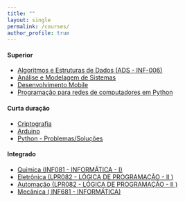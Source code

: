 ```yaml
---
title: ""
layout: single
permalink: /courses/
author_profile: true
---
```


<link rel="stylesheet" href="{{ '/assets/css/custom.css' | relative_url }}">


#### Superior

- <span class="education-title">[Algoritmos e Estruturas de Dados (ADS - INF-006)](/algoritmos/)</span>
- <span class="education-title">[Análise e Modelagem de Sistemas](/ams/)</span>
- <span class="education-title">[Desenvolvimento Mobile](/mobile/)</span>
- <span class="education-title">[Programação para redes de computadores em Python](/redespython/)</span>

#### Curta duração

- <span class="education-title">[Criptografia](/cripto/)</span>
- <span class="education-title">[Arduino](/arduino/)</span>
- <span class="education-title">[Python - Problemas/Soluções](/problemas/)</span>
  
  
#### Integrado

- <span class="education-title">[Química (INF081 - INFORMÁTICA - I)](/quimica/)</span>
- <span class="education-title">[Eletrônica (LPR082 - LÓGICA DE PROGRAMAÇÃO - II )](/eletronica/)</span>
- <span class="education-title">[Automação (LPR082 - LÓGICA DE PROGRAMAÇÃO - II )](/automacao/)</span>
- <span class="education-title">[Mecânica ( INF681 - INFORMÁTICA)](/mecanica/)</span>
